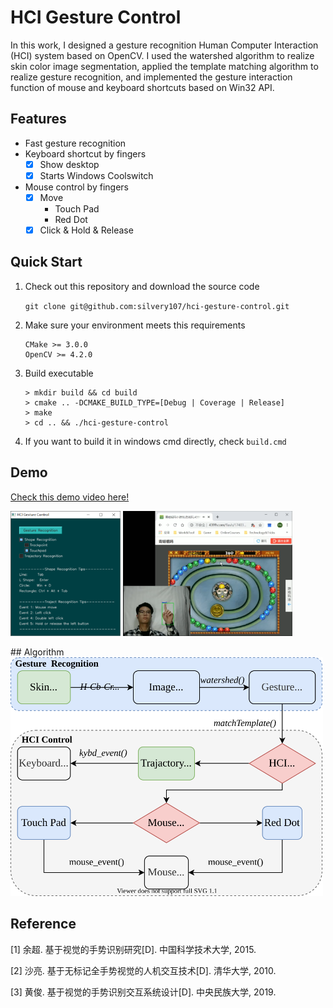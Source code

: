 # HCI Gesture Control

In this work, I designed a gesture recognition Human Computer Interaction (HCI) system based on OpenCV.
I used the watershed algorithm to realize skin color image segmentation, applied the template matching algorithm to realize gesture recognition, and implemented the gesture interaction function of mouse and keyboard shortcuts based on Win32 API.

## Features

- Fast gesture recognition
- Keyboard shortcut by fingers
    - [x] Show desktop
    - [x] Starts Windows Coolswitch
- Mouse control by fingers
    - [x] Move
        - Touch Pad
        - Red Dot
    - [x] Click & Hold & Release

## Quick Start

1. Check out this repository and download the source code

    `git clone git@github.com:silvery107/hci-gesture-control.git`

2. Make sure your environment meets this requirements

    ```
    CMake >= 3.0.0
    OpenCV >= 4.2.0
    ```

3. Build executable

    ```shell
    > mkdir build && cd build
    > cmake .. -DCMAKE_BUILD_TYPE=[Debug | Coverage | Release]
    > make
    > cd .. && ./hci-gesture-control
    ```

4. If you want to build it in windows cmd directly, check `build.cmd`

## Demo

[Check this demo video here!](videos/demo.mp4)


<p float="left">
  <img src=images/gui_demo.png height=200/>
  <img src=images/demo.png height=200/>
</p>
## Algorithm

<img src="images/algorithm1.svg" width=500>

## Reference

[1] 余超. 基于视觉的手势识别研究[D]. 中国科学技术大学, 2015.

[2] 沙亮. 基于无标记全手势视觉的人机交互技术[D]. 清华大学, 2010.

[3] 黄俊. 基于视觉的手势识别交互系统设计[D]. 中央民族大学, 2019.
